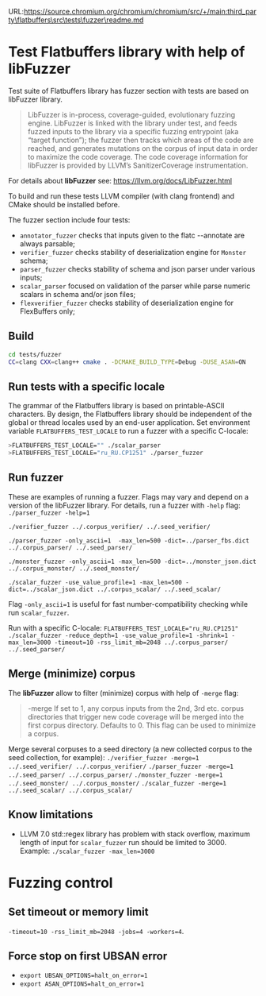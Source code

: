 URL:https://source.chromium.org/chromium/chromium/src/+/main:third_party\flatbuffers\src\tests\fuzzer\readme.md
# Test Flatbuffers library with help of libFuzzer
Test suite of Flatbuffers library has fuzzer section with tests are based on libFuzzer library.

> LibFuzzer is in-process, coverage-guided, evolutionary fuzzing engine.
LibFuzzer is linked with the library under test, and feeds fuzzed inputs to the library via a specific fuzzing entrypoint (aka “target function”);
the fuzzer then tracks which areas of the code are reached, and generates mutations on the corpus of input data in order to maximize the code coverage.
The code coverage information for libFuzzer is provided by LLVM’s SanitizerCoverage instrumentation.

For details about **libFuzzer** see: https://llvm.org/docs/LibFuzzer.html

To build and run these tests LLVM compiler (with clang frontend) and CMake should be installed before.

The fuzzer section include four tests:
- `annotator_fuzzer` checks that inputs given to the flatc --annotate are always parsable;
- `verifier_fuzzer` checks stability of deserialization engine for `Monster` schema;
- `parser_fuzzer` checks stability of schema and json parser under various inputs;
- `scalar_parser` focused on validation of the parser while parse numeric scalars in schema and/or json files;
- `flexverifier_fuzzer` checks stability of deserialization engine for FlexBuffers only;

## Build
```sh
cd tests/fuzzer
CC=clang CXX=clang++ cmake . -DCMAKE_BUILD_TYPE=Debug -DUSE_ASAN=ON
```

## Run tests with a specific locale
The grammar of the Flatbuffers library is based on printable-ASCII characters.
By design, the Flatbuffers library should be independent of the global or thread locales used by an end-user application.
Set environment variable `FLATBUFFERS_TEST_LOCALE` to run a fuzzer with a specific C-locale:
```sh
>FLATBUFFERS_TEST_LOCALE="" ./scalar_parser
>FLATBUFFERS_TEST_LOCALE="ru_RU.CP1251" ./parser_fuzzer
```

## Run fuzzer
These are examples of running a fuzzer.
Flags may vary and depend on a version of the libFuzzer library.
For details, run a fuzzer with `-help` flag: `./parser_fuzzer -help=1`

`./verifier_fuzzer ../.corpus_verifier/ ../.seed_verifier/`

`./parser_fuzzer -only_ascii=1  -max_len=500 -dict=../parser_fbs.dict ../.corpus_parser/ ../.seed_parser/`

`./monster_fuzzer -only_ascii=1 -max_len=500 -dict=../monster_json.dict ../.corpus_monster/ ../.seed_monster/`

`./scalar_fuzzer -use_value_profile=1 -max_len=500 -dict=../scalar_json.dict ../.corpus_scalar/ ../.seed_scalar/`

Flag `-only_ascii=1` is useful for fast number-compatibility checking while run `scalar_fuzzer`.

Run with a specific C-locale:
`FLATBUFFERS_TEST_LOCALE="ru_RU.CP1251" ./scalar_fuzzer -reduce_depth=1 -use_value_profile=1 -shrink=1 -max_len=3000 -timeout=10 -rss_limit_mb=2048 ../.corpus_parser/ ../.seed_parser/`


## Merge (minimize) corpus
The **libFuzzer** allow to filter (minimize) corpus with help of `-merge` flag:
> -merge
    If set to 1, any corpus inputs from the 2nd, 3rd etc. corpus directories that trigger new code coverage will be merged into the first corpus directory.
    Defaults to 0. This flag can be used to minimize a corpus.

Merge several corpuses to a seed directory (a new collected corpus to the seed collection, for example):
`./verifier_fuzzer -merge=1 ../.seed_verifier/ ../.corpus_verifier/`
`./parser_fuzzer -merge=1 ../.seed_parser/ ../.corpus_parser/`
`./monster_fuzzer -merge=1 ../.seed_monster/ ../.corpus_monster/`
`./scalar_fuzzer -merge=1 ../.seed_scalar/ ../.corpus_scalar/`

## Know limitations
- LLVM 7.0 std::regex library has problem with stack overflow, maximum length of input for `scalar_fuzzer` run should be limited to 3000.
  Example: `./scalar_fuzzer -max_len=3000`

# Fuzzing control

## Set timeout or memory limit

`-timeout=10 -rss_limit_mb=2048 -jobs=4 -workers=4`.

## Force stop on first UBSAN error

- `export UBSAN_OPTIONS=halt_on_error=1`
- `export ASAN_OPTIONS=halt_on_error=1`
